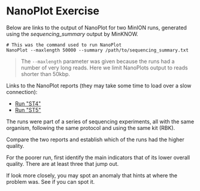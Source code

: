 # NanoPlot Exercise

Below are links to the output of NanoPlot for two MinION runs,
generated using the _sequencing_summary_ output by MinKNOW.

    # This was the command used to run NanoPlot
    NanoPlot --maxlength 50000 --summary /path/to/sequencing_summary.txt

> The `--maxlength` parameter was given because the runs had a number
> of very long reads.  Here we limit NanoPlots output to reads shorter
> than 50kbp.

Links to the NanoPlot reports (they may take some time to load over a
slow connection):

 * [Run "ST4"](st4/NanoPlot-report.html)
 * [Run "ST5"](st5/NanoPlot-report.html)

The runs were part of a series of sequencing experiments, all with the
same organism, following the same protocol and using the same kit (RBK).

Compare the two reports and establish which of the runs had the higher
quality.

For the poorer run, first identify the main indicators that of its
lower overall quality.  There are at least three that jump out.

If look more closely, you may spot an anomaly that hints at where the
problem was.  See if you can spot it.

